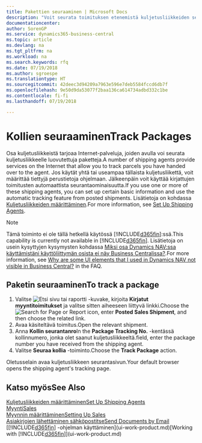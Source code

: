 ```yaml
---
title: Pakettien seuraaminen | Microsoft Docs
description: "Voit seurata toimituksen etenemistä kuljetusliikkeiden seurantapalvelun avulla."
documentationcenter: 
author: SorenGP
ms.service: dynamics365-business-central
ms.topic: article
ms.devlang: na
ms.tgt_pltfrm: na
ms.workload: na
ms.search.keywords: rfq
ms.date: 07/19/2018
ms.author: sgroespe
ms.translationtype: HT
ms.sourcegitcommit: 42deec3d94209a7963e596e7deb5584fccd6db7f
ms.openlocfilehash: 9e50d9da53077f2baa136ca614734adbd332c1be
ms.contentlocale: fi-fi
ms.lasthandoff: 07/19/2018

---
```

# <a name="track-packages"></a><span data-ttu-id="ad526-103">Kollien seuraaminen</span><span class="sxs-lookup"><span data-stu-id="ad526-103">Track Packages</span></span>
<span data-ttu-id="ad526-104">Osa kuljetusliikkeistä tarjoaa Internet-palveluja, joiden avulla voi seurata kuljetusliikkeelle luovutettuja paketteja.</span><span class="sxs-lookup"><span data-stu-id="ad526-104">A number of shipping agents provide services on the Internet that allow you to track parcels you have handed over to the agent.</span></span> <span data-ttu-id="ad526-105">Jos käytät yhtä tai useampaa tällaista kuljetusliikettä, voit määrittää tiettyjä perustietoja ohjelmaan. Jälkeenpäin voit käyttää kirjattujen toimitusten automaattista seurantaominaisuutta.</span><span class="sxs-lookup"><span data-stu-id="ad526-105">If you use one or more of these shipping agents, you can set up certain basic information and use the automatic tracking feature from posted shipments.</span></span> <span data-ttu-id="ad526-106">Lisätietoja on kohdassa [Kuljetusliikkeiden määrittäminen](sales-how-to-set-up-shipping-agents.md).</span><span class="sxs-lookup"><span data-stu-id="ad526-106">For more information, see [Set Up Shipping Agents](sales-how-to-set-up-shipping-agents.md).</span></span>  

> [!NOTE]
> <span data-ttu-id="ad526-107">Tämä toiminto ei ole tällä hetkellä käytössä [!INCLUDE[d365fin](includes/d365fin_md.md)]:ssä.</span><span class="sxs-lookup"><span data-stu-id="ad526-107">This capability is currently not available in [!INCLUDE[d365fin](includes/d365fin_md.md)].</span></span> <span data-ttu-id="ad526-108">Lisätietoja on usein kysyttyjen kysymysten kohdassa [Miksi osa Dynamics NAV:ssa käyttämistäni käyttöliittymän osista ei näy Business Centralissa?](https://docs.microsoft.com/en-us/dynamics365/business-central/across-faq#why-are-some-ui-elements-that-i-used-in-dynamics-nav-not-visible-in-).</span><span class="sxs-lookup"><span data-stu-id="ad526-108">For more information, see [Why are some UI elements that I used in Dynamics NAV not visible in Business Central?](https://docs.microsoft.com/en-us/dynamics365/business-central/across-faq#why-are-some-ui-elements-that-i-used-in-dynamics-nav-not-visible-in-) in the FAQ.</span></span>

## <a name="to-track-a-package"></a><span data-ttu-id="ad526-109">Paketin seuraaminen</span><span class="sxs-lookup"><span data-stu-id="ad526-109">To track a package</span></span>
1. <span data-ttu-id="ad526-110">Valitse ![Etsi sivu tai raportti](media/ui-search/search_small.png "Etsi sivu tai raportti -kuvake") -kuvake, kirjoita **Kirjatut myyntitoimitukset** ja valitse sitten aiheeseen liittyvä linkki.</span><span class="sxs-lookup"><span data-stu-id="ad526-110">Choose the ![Search for Page or Report](media/ui-search/search_small.png "Search for Page or Report icon") icon, enter **Posted Sales Shipment**, and then choose the related link.</span></span>
2. <span data-ttu-id="ad526-111">Avaa käsiteltävä toimitus.</span><span class="sxs-lookup"><span data-stu-id="ad526-111">Open the relevant shipment.</span></span>
3. <span data-ttu-id="ad526-112">Anna **Kollin seurantanro**</span><span class="sxs-lookup"><span data-stu-id="ad526-112">In the **Package Tracking No.**</span></span> <span data-ttu-id="ad526-113">-kentässä kollinnumero, jonka olet saanut kuljetusliikkeeltä.</span><span class="sxs-lookup"><span data-stu-id="ad526-113">field, enter the package number you have received from the shipping agent.</span></span>
4. <span data-ttu-id="ad526-114">Valitse **Seuraa kollia** -toiminto.</span><span class="sxs-lookup"><span data-stu-id="ad526-114">Choose the **Track Package** action.</span></span>

<span data-ttu-id="ad526-115">Oletusselain avaa kuljetusliikkeen seurantasivun.</span><span class="sxs-lookup"><span data-stu-id="ad526-115">Your default browser opens the shipping agent's tracking page.</span></span>

## <a name="see-also"></a><span data-ttu-id="ad526-116">Katso myös</span><span class="sxs-lookup"><span data-stu-id="ad526-116">See Also</span></span>
[<span data-ttu-id="ad526-117">Kuljetusliikkeiden määrittäminen</span><span class="sxs-lookup"><span data-stu-id="ad526-117">Set Up Shipping Agents</span></span>](sales-how-to-set-up-shipping-agents.md)  
[<span data-ttu-id="ad526-118">Myynti</span><span class="sxs-lookup"><span data-stu-id="ad526-118">Sales</span></span>](sales-manage-sales.md)  
[<span data-ttu-id="ad526-119">Myynnin määrittäminen</span><span class="sxs-lookup"><span data-stu-id="ad526-119">Setting Up Sales</span></span>](sales-setup-sales.md)  
[<span data-ttu-id="ad526-120">Asiakirjojen lähettäminen sähköpostitse</span><span class="sxs-lookup"><span data-stu-id="ad526-120">Send Documents by Email</span></span>](ui-how-send-documents-email.md)  
<span data-ttu-id="ad526-121">[[!INCLUDE[d365fin](includes/d365fin_md.md)] -ohjelman käyttäminen](ui-work-product.md)</span><span class="sxs-lookup"><span data-stu-id="ad526-121">[Working with [!INCLUDE[d365fin](includes/d365fin_md.md)]](ui-work-product.md)</span></span>

